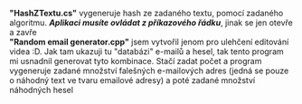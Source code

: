 **"HashZTextu.cs"** vygeneruje hash ze zadaného textu, pomocí zadaného algoritmu. ***Aplikaci musíte ovládat z příkazového řádku***, jinak se jen otevře a zavře<br>
**"Random email generator.cpp"** jsem vytvořil jenom pro ulehčení editování videa :D. Jak tam ukazuji tu "databázi" e-mailů a hesel, tak tento program mi usnadnil generovat tyto kombinace. Stačí zadat počet a program vygeneruje zadané množství falešných e-mailových adres (jedná se pouze o náhodný text ve tvaru emailové adresy) a poté zadané množství náhodných hesel